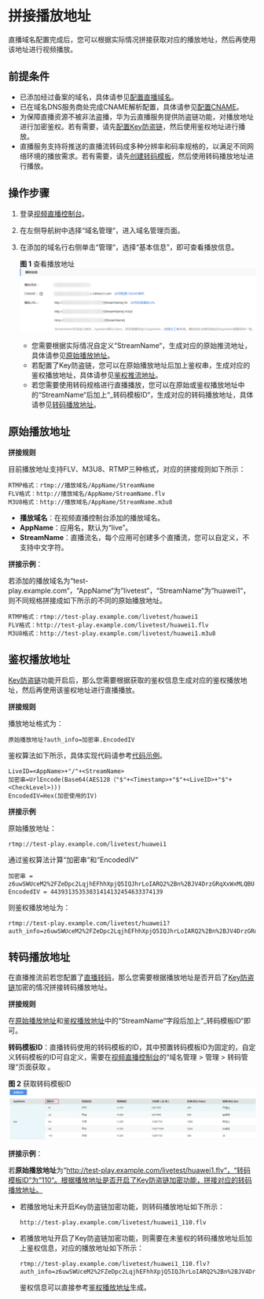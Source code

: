 # 拼接播放地址<a name="live010008"></a>

直播域名配置完成后，您可以根据实际情况拼接获取对应的播放地址，然后再使用该地址进行视频播放。

## 前提条件<a name="section17678941576"></a>

-   已添加经过备案的域名，具体请参见[配置直播域名](配置直播域名.md)。
-   已在域名DNS服务商处完成CNAME解析配置，具体请参见[配置CNAME](配置CNAME.md)。
-   为保障直播资源不被非法盗播，华为云直播服务提供防盗链功能，对播放地址进行加密鉴权。若有需要，请先[配置Key防盗链](Key防盗链.md)，然后使用鉴权地址进行播放。
-   直播服务支持将推送的直播流转码成多种分辨率和码率规格的，以满足不同网络环境的播放需求。若有需要，请先[创建转码模板](转码管理.md#fig1832599141516)，然后使用转码播放地址进行播放。

## 操作步骤<a name="section64918230390"></a>

1.  登录[视频直播控制台](https://console.huaweicloud.com/live)。
2.  在左侧导航树中选择“域名管理“，进入域名管理页面。
3.  在添加的域名行右侧单击“管理“，选择“基本信息”，即可查看播放信息。

    **图 1**  查看播放地址<a name="fig118901453733"></a>  
    ![](figures/查看播放地址.png "查看播放地址")

    -   您需要根据实际情况自定义“StreamName“，生成对应的原始推流地址，具体请参见[原始播放地址](#section1161893192813)。
    -   若配置了Key防盗链，您可以在原始播放地址后加上鉴权串，生成对应的鉴权播放地址，具体请参见[鉴权推流地址](#section96985783812)。
    -   若您需要使用转码规格进行直播播放，您可以在原始或鉴权播放地址中的“StreamName“后加上“\_转码模板ID“，生成对应的转码播放地址，具体请参见[转码播放地址](#section392313195)。


## 原始播放地址<a name="section1161893192813"></a>

**拼接规则**

目前播放地址支持FLV、M3U8、RTMP三种格式，对应的拼接规则如下所示：

```
RTMP格式：rtmp://播放域名/AppName/StreamName
FLV格式：http://播放域名/AppName/StreamName.flv
M3U8格式：http://播放域名/AppName/StreamName.m3u8
```

-   **播放域名**：在视频直播控制台添加的播放域名。
-   **AppName**：应用名，默认为“live”。
-   **StreamName**：直播流名，每个应用可创建多个直播流，您可以自定义，不支持中文字符。

**拼接示例**：

若添加的播放域名为“test-play.example.com“，“AppName“为“livetest“，“StreamName“为“huawei1“，则不同规格拼接成如下所示的不同的原始播放地址。

```
RTMP格式：rtmp://test-play.example.com/livetest/huawei1
FLV格式：http://test-play.example.com/livetest/huawei1.flv
M3U8格式：http://test-play.example.com/livetest/huawei1.m3u8
```

## 鉴权播放地址<a name="section1724192417267"></a>

[Key防盗链](Key防盗链.md)功能开启后，那么您需要根据获取的鉴权信息生成对应的鉴权播放地址，然后再使用该鉴权地址进行直播播放。

**拼接规则**

播放地址格式为：

```
原始播放地址?auth_info=加密串.EncodedIV
```

鉴权算法如下所示，具体实现代码请参考[代码示例](Key防盗链.md#section632515010576)。

```
LiveID=<AppName>+"/"+<StreamName>
加密串=UrlEncode(Base64(AES128（"$"+<Timestamp>+"$"+<LiveID>+"$"+<CheckLevel>)))
EncodedIV=Hex(加密使用的IV)
```

**拼接示例**

原始播放地址：

```
rtmp://test-play.example.com/livetest/huawei1
```

通过鉴权算法计算“加密串“和“EncodedIV“

```
加密串 = z6uwSWUceM2%2FZeDpc2LqjhEFhhXpjQ5IQJhrLoIARQ2%2Bn%2BJV4DrzGRqXxWxMLQBU
EncodedIV = 44393135353831414132454633374139
```

则鉴权播放地址为：

```
rtmp://test-play.example.com/livetest/huawei1?auth_info=z6uwSWUceM2%2FZeDpc2LqjhEFhhXpjQ5IQJhrLoIARQ2%2Bn%2BJV4DrzGRqXxWxMLQBU.44393135353831414132454633374139
```

## 转码播放地址<a name="section392313195"></a>

在直播推流前若您配置了[直播转码](转码管理.md)，那么您需要根据播放地址是否开启了[Key防盗链](Key防盗链.md)加密的情况拼接转码播放地址。

**拼接规则**

在[原始播放地址](#section1161893192813)和[鉴权播放地址](#section1724192417267)中的“StreamName“字段后加上“\_转码模板ID“即可。

**转码模板ID**：直播转码使用的转码模板的ID，其中预置转码模板ID为固定的，自定义转码模板的ID可自定义，需要在[视频直播控制台](https://console.huaweicloud.com/live)的“域名管理 \> 管理 \> 转码管理“页面获取 。

**图 2**  获取转码模板ID<a name="fig67931329105318"></a>  
![](figures/获取转码模板ID.png "获取转码模板ID")

**拼接示例**：

若**原始播放地址**为“http://test-play.example.com/livetest/huawei1.flv“，“转码模板ID“为“110“。根据播放地址是否开启了Key防盗链加密功能，拼接对应的转码播放地址。

-   若播放地址未开启Key防盗链加密功能，则转码播放地址如下所示：

    ```
    http://test-play.example.com/livetest/huawei1_110.flv
    ```

-   若播放地址开启了Key防盗链加密功能，则需要在未鉴权的转码播放地址后加上鉴权信息，对应的播放地址如下所示：

    ```
    rtmp://test-play.example.com/livetest/huawei1_110.flv?auth_info=z6uwSWUceM2%2FZeDpc2LqjhEFhhXpjQ5IQJhrLoIARQ2%2Bn%2BJV4DrzGRqXxWxMLQBU.44393135353831414132454633374139
    ```

    鉴权信息可以直接参考[鉴权播放地址](#section1724192417267)生成。


